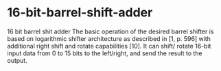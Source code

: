 # 16-bit-barrel-shift-adder
16 bit barrel shit adder 
The basic operation of the desired barrel shifter is based on logarithmic shifter architecture as described in [1, p. 596] with additional right shift and rotate capabilities [10]. It can shift/ rotate 16-bit input data from 0 to 15 bits to the left/right, and send the result to the output.
